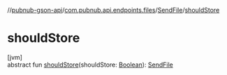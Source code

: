 //[pubnub-gson-api](../../../index.md)/[com.pubnub.api.endpoints.files](../index.md)/[SendFile](index.md)/[shouldStore](should-store.md)

# shouldStore

[jvm]\
abstract fun [shouldStore](should-store.md)(shouldStore: [Boolean](https://docs.oracle.com/javase/8/docs/api/java/lang/Boolean.html)): [SendFile](index.md)
